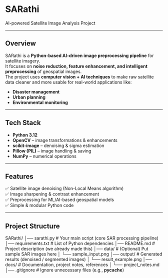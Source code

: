 # SARathi 
AI-powered Satellite Image Analysis Project  

---

##  Overview  
SARathi is a **Python-based AI-driven image preprocessing pipeline** for satellite imagery.  
It focuses on **noise reduction, feature enhancement, and intelligent preprocessing** of geospatial images.  
The project uses **computer vision + AI techniques** to make raw satellite data cleaner and more usable for real-world applications like:  
- **Disaster management** 
- **Urban planning** 
- **Environmental monitoring** 

---

##  Tech Stack  
- **Python 3.12**  
- **OpenCV** – image transformations & enhancements  
- **scikit-image** – denoising & sigma estimation  
- **Pillow (PIL)** – image handling & saving  
- **NumPy** – numerical operations  

---

##  Features  
✅ Satellite image denoising (Non-Local Means algorithm)  
✅ Image sharpening & contrast enhancement  
✅ Preprocessing for ML/AI-based geospatial models  
✅ Simple & modular Python code  

---

##  Project Structure  
SARathi/
│── sarathi.py              # Your main script (core SAR processing pipeline)
│── requirements.txt        # List of Python dependencies
│── README.md               # Project description (we already made this)
│── data/                   # (Optional) Put sample SAR images here
│   └── sample_input.png
│── output/                 # Generated results (denoised / segmented images)
│   └── result_example.png
│── docs/                   # Documentation, project notes, references
│   └── project_notes.md
│── .gitignore              # Ignore unnecessary files (e.g., __pycache__)
